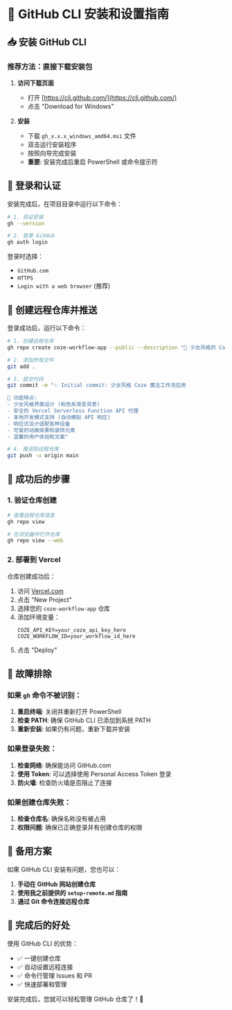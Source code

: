 # 🌸 GitHub CLI 安装和设置指南

## 📥 安装 GitHub CLI

### 推荐方法：直接下载安装包

1. **访问下载页面**
   - 打开 [https://cli.github.com/](https://cli.github.com/)
   - 点击 "Download for Windows"

2. **安装**
   - 下载 `gh_x.x.x_windows_amd64.msi` 文件
   - 双击运行安装程序
   - 按照向导完成安装
   - **重要**: 安装完成后重启 PowerShell 或命令提示符

## 🔐 登录和认证

安装完成后，在项目目录中运行以下命令：

```bash
# 1. 验证安装
gh --version

# 2. 登录 GitHub
gh auth login
```

登录时选择：
- `GitHub.com`
- `HTTPS`
- `Login with a web browser` (推荐)

## 🚀 创建远程仓库并推送

登录成功后，运行以下命令：

```bash
# 1. 创建远程仓库
gh repo create coze-workflow-app --public --description "🌸 少女风格的 Coze 工作流 API 调用应用"

# 2. 添加所有文件
git add .

# 3. 提交代码
git commit -m "✨ Initial commit: 少女风格 Coze 魔法工作流应用

🌸 功能特点:
- 少女风格界面设计 (粉色系渐变背景)
- 安全的 Vercel Serverless Function API 代理
- 本地开发模式支持 (自动模拟 API 响应)
- 响应式设计适配各种设备
- 可爱的动画效果和装饰元素
- 温馨的用户体验和文案"

# 4. 推送到远程仓库
git push -u origin main
```

## 🎉 成功后的步骤

### 1. 验证仓库创建
```bash
# 查看远程仓库信息
gh repo view

# 在浏览器中打开仓库
gh repo view --web
```

### 2. 部署到 Vercel

仓库创建成功后：

1. 访问 [Vercel.com](https://vercel.com)
2. 点击 "New Project"
3. 选择您的 `coze-workflow-app` 仓库
4. 添加环境变量：
   ```
   COZE_API_KEY=your_coze_api_key_here
   COZE_WORKFLOW_ID=your_workflow_id_here
   ```
5. 点击 "Deploy"

## 🔧 故障排除

### 如果 `gh` 命令不被识别：

1. **重启终端**: 关闭并重新打开 PowerShell
2. **检查 PATH**: 确保 GitHub CLI 已添加到系统 PATH
3. **重新安装**: 如果仍有问题，重新下载并安装

### 如果登录失败：

1. **检查网络**: 确保能访问 GitHub.com
2. **使用 Token**: 可以选择使用 Personal Access Token 登录
3. **防火墙**: 检查防火墙是否阻止了连接

### 如果创建仓库失败：

1. **检查仓库名**: 确保名称没有被占用
2. **权限问题**: 确保已正确登录并有创建仓库的权限

## 📝 备用方案

如果 GitHub CLI 安装有问题，您也可以：

1. **手动在 GitHub 网站创建仓库**
2. **使用我之前提供的 `setup-remote.md` 指南**
3. **通过 Git 命令连接远程仓库**

## 🌟 完成后的好处

使用 GitHub CLI 的优势：
- ✅ 一键创建仓库
- ✅ 自动设置远程连接
- ✅ 命令行管理 Issues 和 PR
- ✅ 快速部署和管理

安装完成后，您就可以轻松管理 GitHub 仓库了！🎉
